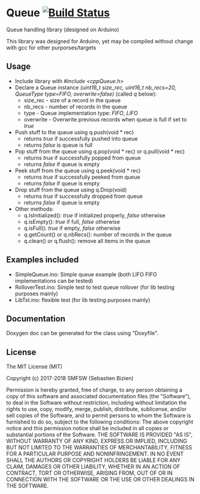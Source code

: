 # Queue [![Build Status](https://travis-ci.org/SMFSW/Queue.svg?branch=master)](https://travis-ci.org/SMFSW/Queue)
Queue handling library (designed on Arduino)

This library was designed for Arduino, yet may be compiled without change with gcc for other purporses/targets

## Usage

- Include library with _#include <cppQueue.h>_
- Declare a Queue instance _(uint16_t size_rec, uint16_t nb_recs=20, QueueType type=FIFO, overwrite=false)_ (called _q_ below):
  - size_rec - size of a record in the queue
  - nb_recs - number of records in the queue
  - type - Queue implementation type: _FIFO_, _LIFO_
  - overwrite - Overwrite previous records when queue is full if set to _true_
- Push stuff to the queue using q.push(void * rec)
  - returns _true_ if successfully pushed into queue
  - returns _false_ is queue is full
- Pop stuff from the queue using q.pop(void * rec) or q.pull(void * rec)
  - returns _true_ if successfully popped from queue
  - returns _false_ if queue is empty
- Peek stuff from the queue using q.peek(void * rec)
  - returns _true_ if successfully peeked from queue
  - returns _false_ if queue is empty
- Drop stuff from the queue using q.Drop(void)
  - returns _true_ if successfully dropped from queue
  - returns _false_ if queue is empty
- Other methods:
  - q.IsInitialized(): _true_ if initialized properly, _false_ otherwise
  - q.isEmpty(): _true_ if full, _false_ otherwise
  - q.isFull(): _true_ if empty, _false_ otherwise
  - q.getCount() or q.nbRecs(): number of records in the queue
  - q.clean() or q.flush(): remove all items in the queue

## Examples included

- SimpleQueue.ino: Simple queue example (both LIFO FIFO implementations can be tested)
- RolloverTest.ino: Simple test to test queue rollover (for lib testing purposes mainly)
- LibTst.ino: flexible test (for lib testing purposes mainly)

## Documentation

Doxygen doc can be generated for the class using "Doxyfile".

## License

The MIT License (MIT)

Copyright (c) 2017-2018 SMFSW (Sebastien Bizien)

Permission is hereby granted, free of charge, to any person obtaining a copy
of this software and associated documentation files (the "Software"), to deal
in the Software without restriction, including without limitation the rights
to use, copy, modify, merge, publish, distribute, sublicense, and/or sell
copies of the Software, and to permit persons to whom the Software is
furnished to do so, subject to the following conditions:
The above copyright notice and this permission notice shall be included in all
copies or substantial portions of the Software.
THE SOFTWARE IS PROVIDED "AS IS", WITHOUT WARRANTY OF ANY KIND, EXPRESS OR
IMPLIED, INCLUDING BUT NOT LIMITED TO THE WARRANTIES OF MERCHANTABILITY,
FITNESS FOR A PARTICULAR PURPOSE AND NONINFRINGEMENT. IN NO EVENT SHALL THE
AUTHORS OR COPYRIGHT HOLDERS BE LIABLE FOR ANY CLAIM, DAMAGES OR OTHER
LIABILITY, WHETHER IN AN ACTION OF CONTRACT, TORT OR OTHERWISE, ARISING FROM,
OUT OF OR IN CONNECTION WITH THE SOFTWARE OR THE USE OR OTHER DEALINGS IN THE
SOFTWARE.
